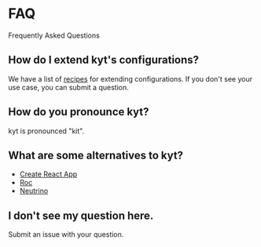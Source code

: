 # FAQ

Frequently Asked Questions

## How do I extend kyt's configurations?
We have a list of [recipes](/docs/Recipes.md) for extending configurations. If you don't see your use case, you can submit a question.

## How do you pronounce kyt?
kyt is pronounced "kit".

## What are some alternatives to kyt?

* [Create React App](https://github.com/facebook/create-react-app)
* [Roc](http://getroc.org/)
* [Neutrino](https://neutrinojs.org/)

## I don't see my question here.
Submit an issue with your question.
